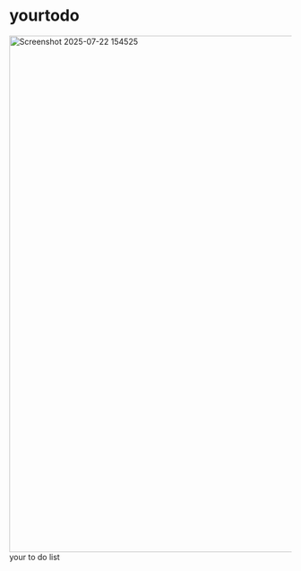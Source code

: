 # yourtodo
<img width="1872" height="922" alt="Screenshot 2025-07-22 154525" src="https://github.com/user-attachments/assets/0420d3c9-8b2f-471c-a25f-c9ee57aa4c89" />
your to do list
